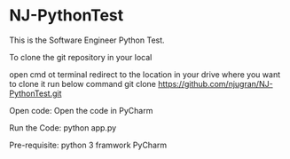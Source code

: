 # NJ-PythonTest
This is the Software Engineer Python Test.

To clone the git repository in your local

open cmd ot terminal 
redirect to the location in your drive where you want to clone it
run below command
git clone https://github.com/njugran/NJ-PythonTest.git

Open code:
Open the code in PyCharm

Run the Code:
python app.py

Pre-requisite:
python 3 framwork
PyCharm
